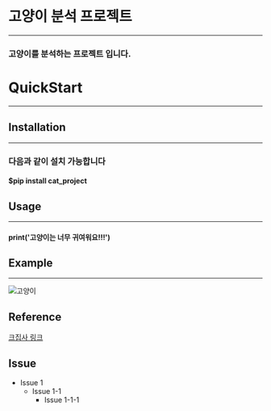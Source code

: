 # 고양이 분석 프로젝트
----------------------------------
### 고양이를 분석하는 프로젝트 입니다.

# QuickStart
----------------------------------------
## Installation
------------------------------------
### 다음과 같이 설치 가능합니다
  #### $pip install cat_project
  
## Usage
--------------------------------
  #### print('고양이는 너무 귀여워요!!!')

## Example
--------------------------------------------
![고양이](https://encrypted-tbn0.gstatic.com/images?q=tbn:ANd9GcSXK60FUQAPmO0kBTwvvz0sGKHGXdubnEaJ0Q&usqp=CAU)

## Reference
[크집사 링크](https://encrypted-tbn0.gstatic.com/images?q=tbn:ANd9GcSXK60FUQAPmO0kBTwvvz0sGKHGXdubnEaJ0Q&usqp=CAU, "크집사 링크")
 
## Issue
  - Issue 1
    * Issue 1-1
      - Issue 1-1-1
